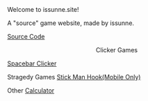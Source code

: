 
 <html>
  



 <body>
 Welcome to issunne.site!
<p>A "source" game website, made by issunne.</p>
 <a href="https://github.com/issunnne/issunne.git">Source Code</a> 

 <p align="center"> Clicker Games </p>
<a href="spacebarclicker.html">Spacebar Clicker</a> 

Stragedy Games
<a href="stickmanhook.html">Stick Man Hook(Mobile Only)</a> 

Other
<a href="calculator.html">Calculator</a> 




 

  
 </body>
 </html>
